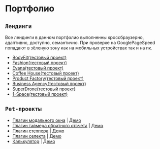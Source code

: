 # Портфолио
## `Лендинги`
Все лендинги в данном портфолио выполненны кроссбраузерно, адаптивно, доступно, семантично.
При проверке на GooglePageSpeed попадают в зёленую зону как на мобильных устройствах так и на пк.

- [BodyFit(тестовый проект)](https://eduardvorsin.github.io/my-portfolio/sites/BodyFit/index.html)
- [Fashion(тестовый проект)](https://eduardvorsin.github.io/my-portfolio/sites/Fashion/index.html)
- [Evana(тестовый проект)](https://eduardvorsin.github.io/my-portfolio/sites/Evana/index.html)
- [Coffee House(тестовый проект)](https://eduardvorsin.github.io/my-portfolio/sites/CoffeeHouse/index.html)
- [Product Factory(тестовый проект)](https://eduardvorsin.github.io/my-portfolio/sites/ProductFactory/index.html)
- [Business Agency(тестовый проект)](https://eduardvorsin.github.io/my-portfolio/sites/BusinessAgency/index.html)
- [SuperDrone(тестовый проект)](https://eduardvorsin.github.io/my-portfolio/sites/SuperDrone/index.html)
- [1-Space(тестовый проект)](https://eduardvorsin.github.io/my-portfolio/sites/1-Space/index.html)

## `Pet-проекты`
- [Плагин модального окна](pet-projects/Modal) | [Демо](https://eduardvorsin.github.io/my-portfolio/pet-projects/Modal/index.html)
- [Плагин таймера обратного отсчета](pet-projects/CountdownTimer) 
| [Демо](https://eduardvorsin.github.io/my-portfolio/pet-projects/CountdownTimer/index.html)
- [Плагин степпера](pet-projects/Stepper) | [Демо](https://eduardvorsin.github.io/my-portfolio/pet-projects/Stepper/index.html)
- [Плагин селекта](pet-projects/Select) | [Демо](https://eduardvorsin.github.io/my-portfolio/pet-projects/Select/index.html)
- [Калькулятор](pet-projects/Calculator) | [Демо](https://eduardvorsin.github.io/my-portfolio/pet-projects/Calculator/index.html)